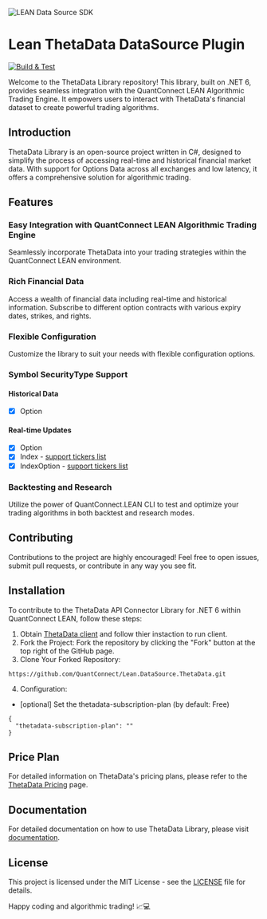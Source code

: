 ![LEAN Data Source SDK](http://cdn.quantconnect.com.s3.us-east-1.amazonaws.com/datasources/Github_LeanDataSourceSDK.png)

# Lean ThetaData DataSource Plugin

[![Build & Test](https://github.com/QuantConnect/Lean.DataSource.ThetaData/actions/workflows/gh-actions.yml/badge.svg)](https://github.com/QuantConnect/Lean.DataSource.ThetaData/actions/workflows/gh-actions.yml)

Welcome to the ThetaData Library repository! This library, built on .NET 6, provides seamless integration with the QuantConnect LEAN Algorithmic Trading Engine. It empowers users to interact with ThetaData's financial dataset to create powerful trading algorithms.

## Introduction
ThetaData Library is an open-source project written in C#, designed to simplify the process of accessing real-time and historical financial market data. With support for Options Data across all exchanges and low latency, it offers a comprehensive solution for algorithmic trading.

## Features
### Easy Integration with QuantConnect LEAN Algorithmic Trading Engine
Seamlessly incorporate ThetaData into your trading strategies within the QuantConnect LEAN environment.

### Rich Financial Data
Access a wealth of financial data including real-time and historical information. Subscribe to different option contracts with various expiry dates, strikes, and rights.

### Flexible Configuration
Customize the library to suit your needs with flexible configuration options.

### Symbol SecurityType Support
#### Historical Data
- [x] Option
#### Real-time Updates
- [x] Option
- [x] Index - [support tickers list](https://http-docs.thetadata.us/docs/theta-data-rest-api-v2/s1ezbyfni6rw0-index-option-tickers)
- [x] IndexOption - [support tickers list](https://http-docs.thetadata.us/docs/theta-data-rest-api-v2/s1ezbyfni6rw0-index-option-tickers)
### Backtesting and Research
Utilize the power of QuantConnect.LEAN CLI to test and optimize your trading algorithms in both backtest and research modes.

## Contributing
Contributions to the project are highly encouraged! Feel free to open issues, submit pull requests, or contribute in any way you see fit.

## Installation
To contribute to the ThetaData API Connector Library for .NET 6 within QuantConnect LEAN, follow these steps:
1. Obtain [ThetaData client](https://http-docs.thetadata.us/docs/theta-data-rest-api-v2/4g9ms9h4009k0-getting-started) and follow thier instaction to run client.
2. Fork the Project: Fork the repository by clicking the "Fork" button at the top right of the GitHub page.
3. Clone Your Forked Repository:
```
https://github.com/QuantConnect/Lean.DataSource.ThetaData.git
```
4. Configuration:
- [optional] Set the thetadata-subscription-plan (by default: Free)
```
{
  "thetadata-subscription-plan": ""
}
```

## Price Plan
For detailed information on ThetaData's pricing plans, please refer to the [ThetaData Pricing](https://www.thetadata.net/subscribe) page.

## Documentation
For detailed documentation on how to use ThetaData Library, please visit [documentation](https://http-docs.thetadata.us/docs/theta-data-rest-api-v2/4g9ms9h4009k0-getting-started).

## License
This project is licensed under the MIT License - see the [LICENSE](https://github.com/QuantConnect/Lean.DataSource.ThetaData/blob/master/LICENSE) file for details.

Happy coding and algorithmic trading! 📈💻
